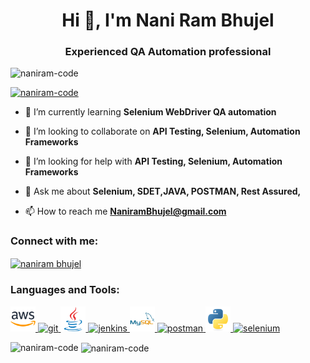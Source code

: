<h1 align="center">Hi 👋, I'm Nani Ram Bhujel</h1>
<h3 align="center">Experienced QA Automation professional</h3>

<p align="left"> <img src="https://komarev.com/ghpvc/?username=naniram-code&label=Profile%20views&color=0e75b6&style=flat" alt="naniram-code" /> </p>

<p align="left"> <a href="https://github.com/ryo-ma/github-profile-trophy"><img src="https://github-profile-trophy.vercel.app/?username=naniram-code" alt="naniram-code" /></a> </p>

- 🌱 I’m currently learning **Selenium WebDriver QA automation**

- 👯 I’m looking to collaborate on **API Testing, Selenium, Automation Frameworks**

- 🤝 I’m looking for help with **API Testing, Selenium, Automation Frameworks**

- 💬 Ask me about **Selenium, SDET,JAVA, POSTMAN, Rest Assured,**

- 📫 How to reach me **NaniramBhujel@gmail.com**

<h3 align="left">Connect with me:</h3>
<p align="left">
<a href="https://twitter.com/naniram bhujel" target="blank"><img align="center" src="https://raw.githubusercontent.com/rahuldkjain/github-profile-readme-generator/master/src/images/icons/Social/twitter.svg" alt="naniram bhujel" height="30" width="40" /></a>
</p>

<h3 align="left">Languages and Tools:</h3>
<p align="left"> <a href="https://aws.amazon.com" target="_blank" rel="noreferrer"> <img src="https://raw.githubusercontent.com/devicons/devicon/master/icons/amazonwebservices/amazonwebservices-original-wordmark.svg" alt="aws" width="40" height="40"/> </a> <a href="https://git-scm.com/" target="_blank" rel="noreferrer"> <img src="https://www.vectorlogo.zone/logos/git-scm/git-scm-icon.svg" alt="git" width="40" height="40"/> </a> <a href="https://www.java.com" target="_blank" rel="noreferrer"> <img src="https://raw.githubusercontent.com/devicons/devicon/master/icons/java/java-original.svg" alt="java" width="40" height="40"/> </a> <a href="https://www.jenkins.io" target="_blank" rel="noreferrer"> <img src="https://www.vectorlogo.zone/logos/jenkins/jenkins-icon.svg" alt="jenkins" width="40" height="40"/> </a> <a href="https://www.mysql.com/" target="_blank" rel="noreferrer"> <img src="https://raw.githubusercontent.com/devicons/devicon/master/icons/mysql/mysql-original-wordmark.svg" alt="mysql" width="40" height="40"/> </a> <a href="https://postman.com" target="_blank" rel="noreferrer"> <img src="https://www.vectorlogo.zone/logos/getpostman/getpostman-icon.svg" alt="postman" width="40" height="40"/> </a> <a href="https://www.python.org" target="_blank" rel="noreferrer"> <img src="https://raw.githubusercontent.com/devicons/devicon/master/icons/python/python-original.svg" alt="python" width="40" height="40"/> </a> <a href="https://www.selenium.dev" target="_blank" rel="noreferrer"> <img src="https://raw.githubusercontent.com/detain/svg-logos/780f25886640cef088af994181646db2f6b1a3f8/svg/selenium-logo.svg" alt="selenium" width="40" height="40"/> </a> </p>

<p><img align="left" src="https://github-readme-stats.vercel.app/api/top-langs?username=naniram-code&show_icons=true&locale=en&layout=compact" alt="naniram-code" /></p>

<p>&nbsp;<img align="center" src="https://github-readme-stats.vercel.app/api?username=naniram-code&show_icons=true&locale=en" alt="naniram-code" /></p>

